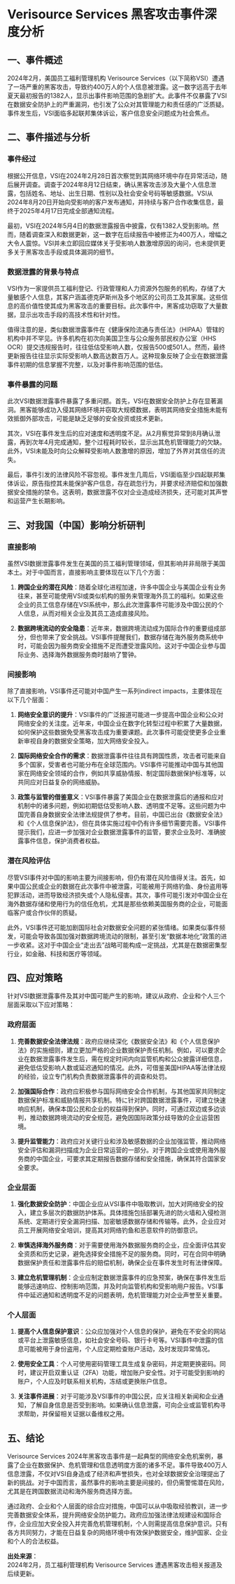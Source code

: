 # Verisource Services 黑客攻击事件深度分析

## 一、事件概述

2024年2月，美国员工福利管理机构 Verisource Services（以下简称VSI）遭遇了一场严重的黑客攻击，导致约400万人的个人信息被泄露。这一数字远高于去年夏天最初报告的1382人，显示出事件影响范围的急剧扩大。此事件不仅暴露了VSI在数据安全防护上的严重漏洞，也引发了公众对其管理能力和责任感的广泛质疑。事件发生后，VSI面临多起联邦集体诉讼，客户信息安全问题成为社会焦点。

## 二、事件描述与分析

### 事件经过

根据公开信息，VSI在2024年2月28日首次察觉到其网络环境中存在异常活动，随后展开调查。调查于2024年8月12日结束，确认黑客攻击涉及大量个人信息泄露，包括姓名、地址、出生日期、性别以及社会安全号码等敏感数据。VSI从2024年8月20日开始向受影响的客户发布通知，并持续与客户合作收集信息，最终于2025年4月17日完成全部通知流程。

最初，VSI在2024年5月4日的数据泄露报告中披露，仅有1382人受到影响。然而，随着调查深入和数据更新，这一数字在后续报告中被修正为400万人，增幅之大令人震惊。VSI并未立即回应媒体关于受影响人数激增原因的询问，也未提供更多关于黑客攻击手段或具体漏洞的细节。

### 数据泄露的背景与特点

VSI作为一家提供员工福利登记、行政管理和人力资源外包服务的机构，存储了大量敏感个人信息，其客户涵盖德克萨斯州及多个地区的公司员工及其家属。这些信息的高价值性使其成为黑客攻击的重要目标。此次事件中，黑客成功窃取了大量数据，显示出攻击手段的高技术性和针对性。

值得注意的是，类似数据泄露事件在《健康保险流通与责任法》（HIPAA）管辖的机构中并不罕见。许多机构在初次向美国卫生与公众服务部民权办公室（HHS OCR）提交违规报告时，往往低估受影响人数，仅报告500或501人。然而，最终更新报告往往显示实际受影响人数高达数百万人。这种现象反映了企业在数据泄露事件初期的信息掌握不完整，以及对事件影响范围的低估。

### 事件暴露的问题

此次VSI数据泄露事件暴露了多重问题。首先，VSI在数据安全防护上存在显著漏洞。黑客能够成功入侵其网络环境并窃取大规模数据，表明其网络安全措施未能有效抵御外部攻击，可能是缺乏足够的安全投资或技术更新。

其次，VSI在事件发生后的应对速度和透明度不足。从2月察觉异常到8月确认泄露，再到次年4月完成通知，整个过程耗时较长，显示出其危机管理能力的欠缺。此外，VSI未能及时向公众解释受影响人数激增的原因，增加了外界对其信任的流失。

最后，事件引发的法律风险不容忽视。事件发生几周后，VSI面临至少四起联邦集体诉讼，原告指控其未能保护客户信息，存在疏忽行为，并要求经济赔偿和加强数据安全措施的禁令。这表明，数据泄露不仅对企业造成经济损失，还可能对其声誉和运营产生长期影响。

## 三、对我国（中国）影响分析研判

### 直接影响

虽然VSI数据泄露事件发生在美国的员工福利管理领域，但其影响并非局限于美国本土。对于中国而言，直接影响主要体现在以下几个方面：

1. **跨国企业的潜在风险**：随着全球化进程加速，许多中国企业与美国企业有业务往来，甚至可能使用VSI或类似机构的服务来管理海外员工的福利。如果这些企业的员工信息存储在VSI系统中，那么此次泄露事件可能涉及中国公民的个人信息，从而对相关企业及其员工造成直接风险。

2. **数据跨境流动的安全隐患**：近年来，数据跨境流动成为国际合作的重要组成部分，但也带来了安全挑战。VSI事件提醒我们，数据存储在海外服务商系统中时，可能会因为服务商安全措施不足而遭受泄露风险。这对于中国企业参与国际业务、选择海外数据服务商时敲响了警钟。

### 间接影响

除了直接影响，VSI事件还可能对中国产生一系列indirect impacts，主要体现在以下几个层面：

1. **网络安全意识的提升**：VSI事件的广泛报道可能进一步提高中国企业和公众对网络安全的关注度。近年来，中国企业在数字化转型过程中积累了大量数据，如何保护这些数据免受黑客攻击成为重要课题。此次事件可能促使更多企业重新审视自身的数据安全策略，加大网络安全投入。

2. **国际网络安全合作的需求**：数据泄露事件往往具有跨国性质，攻击者可能来自多个国家，受害者也可能分布在全球范围内。VSI事件可能推动中国与其他国家在网络安全领域的合作，例如共享威胁情报、制定国际数据保护标准等，以共同应对日益复杂的网络威胁。

3. **政策与监管的借鉴意义**：VSI事件暴露了美国企业在数据泄露后的通报和应对机制中的诸多问题，例如初期低估受影响人数、透明度不足等。这些问题为中国完善自身数据安全法律法规提供了参考。目前，中国已出台《数据安全法》和《个人信息保护法》，但在具体实施过程中仍有许多细节需要完善。VSI事件提示我们，应进一步加强对企业数据泄露事件的监管，要求企业及时、准确披露事件信息，保护消费者权益。

### 潜在风险评估

尽管VSI事件对中国的影响主要为间接影响，但仍有潜在风险值得关注。首先，如果中国公民或企业的数据在此次事件中被泄露，可能被用于网络钓鱼、身份盗用等犯罪活动，进而导致经济损失或个人隐私侵害。其次，事件可能引发对中国企业在海外数据存储和使用行为的信任危机，尤其是那些依赖美国服务商的企业，可能面临客户或合作伙伴的质疑。

此外，VSI事件还可能加剧国际社会对数据安全问题的紧张情绪。如果类似事件频发，可能会导致各国加强对数据跨境流动的限制，甚至引发“数据本地化”政策的进一步收紧。这对于中国企业“走出去”战略可能构成一定挑战，尤其是在数据密集型行业，如金融、科技和医疗等领域。

## 四、应对策略

针对VSI数据泄露事件及其对中国可能产生的影响，建议从政府、企业和个人三个层面采取以下应对策略：

### 政府层面

1. **完善数据安全法律法规**：政府应继续深化《数据安全法》和《个人信息保护法》的实施细则，建立更加严格的企业数据保护责任机制。例如，可以要求企业在数据泄露事件发生后，需在规定时间内向监管机构和公众披露详细信息，避免低估受影响人数或延迟通知的情况。此外，可借鉴美国HIPAA等法律法规的经验，设立专门机构负责数据泄露事件的调查和处罚。

2. **加强国际合作**：政府应积极参与国际网络安全合作机制，与其他国家共同制定数据保护标准和威胁情报共享机制。特に针对跨国数据泄露事件，可建立快速响应机制，确保本国公民和企业的权益得到保护。同时，可通过双边或多边谈判，推动数据跨境流动的安全规范，避免因国际政策分歧导致的企业运营困境。

3. **提升监管能力**：政府应对关键行业和涉及敏感数据的企业加强监管，推动网络安全评估和漏洞扫描成为企业日常运营的一部分。对于跨国企业或使用海外服务商的中国企业，可要求其定期报告数据存储和安全措施，确保其符合国家安全要求。

### 企业层面

1. **强化数据安全防护**：中国企业应从VSI事件中吸取教训，加大对网络安全的投入，建立多层次的数据防护体系。具体措施包括部署先进的防火墙和入侵检测系统、定期进行安全漏洞扫描、加密敏感数据存储和传输等。此外，企业应对员工开展网络安全培训，提高其对网络钓鱼和恶意软件的防御意识。

2. **审慎选择海外服务商**：对于需要使用海外数据服务商的企业，应全面评估其安全资质和历史记录，避免选择安全措施不足的服务商。同时，可在合同中明确数据保护责任和泄露事件后的赔偿机制，确保企业在事件发生时有法律保障。

3. **建立危机管理机制**：企业应制定数据泄露事件的应急预案，确保在事件发生后能够迅速响应、控制影响范围，并及时向监管机构和受影响用户报告。VSI事件中延迟通知和透明度不足的问题表明，危机管理能力对企业声誉至关重要。

### 个人层面

1. **提高个人信息保护意识**：公众应加强对个人信息的保护，避免在不安全的网站或平台上泄露敏感信息，如社会安全号码、银行卡号等。VSI事件中泄露的信息可能被用于身份盗用，个人应定期检查账户活动，及时发现异常情况。

2. **使用安全工具**：个人可使用密码管理工具生成复杂密码，并定期更换密码。同时，建议开启双重认证（2FA）功能，增加账户安全性。对于可能受到影响的账户，个人应及时联系相关机构，冻结或更换账户信息。

3. **关注事件进展**：对于可能涉及VSI事件的中国公民，应关注相关新闻和企业通知，了解自身信息是否受到影响。如果确认信息泄露，可向企业或监管机构寻求帮助，并保留相关证据以备维权之用。

## 五、结论

Verisource Services 2024年黑客攻击事件是一起典型的网络安全危机案例，暴露了企业在数据保护、危机管理和信息透明度方面的诸多不足。事件导致400万人信息泄露，不仅对VSI自身造成了经济和声誉损失，也对全球数据安全治理提出了新的挑战。对于中国而言，虽然事件的影响主要是间接的，但仍需警惕潜在风险，尤其是在跨国数据流动和海外服务商选择方面。

通过政府、企业和个人层面的综合应对措施，中国可以从中吸取经验教训，进一步完善数据安全体系，提升网络安全防护能力。政府应加强法律法规建设和国际合作，企业应加大安全投入并完善危机管理机制，个人则需提高信息保护意识。只有各方共同努力，才能在日益复杂的网络环境中有效保护数据安全，维护国家、企业和个人的合法权益。

**出处来源**：  
2024年2月，员工福利管理机构 Verisource Services 遭遇黑客攻击相关报道及后续更新。
